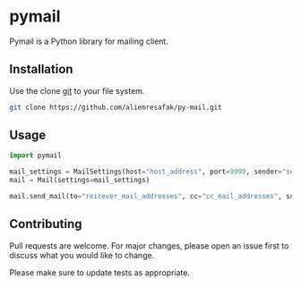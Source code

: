 # pymail

Pymail is a Python library for mailing client.

## Installation

Use the clone [git](https://github.com/aliemresafak/py-mail.git) to your file system.

```bash
git clone https://github.com/aliemresafak/py-mail.git
```

## Usage

```python
import pymail

mail_settings = MailSettings(host="host_address", port=9999, sender="sender_mail", password="sender_password")
mail = Mail(settings=mail_settings)

mail.send_mail(to="reicever_mail_addresses", cc="cc_mail_addresses", subject="", message="Electronic mail message", files=[])
```

## Contributing
Pull requests are welcome. For major changes, please open an issue first to discuss what you would like to change.

Please make sure to update tests as appropriate.